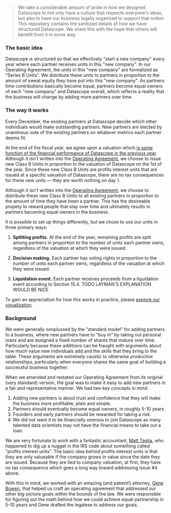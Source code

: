 > We take a considerable amount of pride in how we designed Datascope
> to not only have a culture that respects everyone's ideas, but also
> to have our business legally organized to support that notion. This
> repository contains the sanitized details of how we have structured
> Datascope. We share this with the hope that others will benefit from
> it in some way.

### The basic idea

Datascope is structured so that we effectively "start a new company"
every year where each partner receives units in this "new company". In
our Operating Agreement, the units in this "new company" are
formalized as "Series B Units". We distribute these
units to partners in proportion to the amount of sweat equity they
have put into this "new company". As partners time contributions
basically become equal, partners become equal owners of each "new
company" and Datascope overall, which reflects a reality that the
business will change by adding more partners over time.

### The way it works

Every December, the existing partners at Datascope decide which other
individuals would make outstanding partners. New partners are elected
by unanimous vote of the existing partners on whatever metrics each
partner deems fit.

At the end of the fiscal year, we agree upon a valuation which
[is some function of the financial performance of Datascope in the previous year](docs/schedule_b_valuation.md). Although
it isn't written into the
[Operating Agreement](docs/operating_agreement.md), we choose to issue
new Class B Units in proportion to the valuation of Datascope on the
1st of the year. Since these new Class B Units are profits interest
units that are issued at a specific valuation of Datascope, there are
no tax consequences for these new units &mdash; they are worth nothing
on day 1.

Although it isn't written into the
[Operating Agreement](docs/operating_agreement.md), we choose to
distribute these new Class B Units to all existing partners in
proportion to the amount of time they have been a partner. This has
the desireable propety to reward people that stay over time and
ultimately results in partners becoming equal owners in the business.

It is possible to set up things differently, but we chose to use our
units in three primary ways:

1. **Splitting profits.** At the end of the year, remaining profits
   are split among partners in proportion to the number of units each
   partner owns, regardless of the valuation at which they were
   issued.

2. **Decision making.** Each partner has voting rights in proportion
   to the number of units each partner owns, regardless of the valuation at
   which they were issued.

3. **Liquidation event.** Each partner receives proceeds from a
   liquidation event according to Section 15.4. TODO LAYMAN'S
   EXPLANATION WOULD BE NICE

To gain an appreciation for how this works in practice, please
[explore our visualization](web/).

### Background

We were generally nonplussed by the "standard model" for adding
partners to a business, where new partners have to "buy in" by taking
out personal loans and are assigned a fixed number of shares that
mature over time. Particularly because these additions can be fraught
with arguments about how much value new individuals add and the skills
that they bring to the table. These arguments are extremely caustic to
otherwise productive relationships, particularly when everyone shares
the same goal of building a successful business together.

When we amended and restated our Operating Agreement from its original
(very standard) version, the goal was to make it easy to add new
partners in a fair and representative manner. We had two key concepts
in mind:

1. Adding new partners is about trust and confidence that they will
   make the business more profitable, plain and simple.
2. Partners should eventually become equal owners, in roughly 5-10
   years.
3. Founders and early partners should be rewarded for taking a risk.
4. We did not want it to be financially onerous to join Datascope as
   many talented data scientists may not have the financial
   means to take out a loan.

We are very fortunate to work with a fantastic accountant,
[Matt Taglia](http://www.linkedin.com/pub/matthew-taglia/6/763/250),
who happened to dig up a nugget in the IRS code about something called
"profits interest units". The basic idea behind profits interest units
is that they are only valueable if the company grows in value since
the date they are issued. Because they are tied to company valuation,
at first, they have no tax consequence which goes a long way toward
addressing issue #4 above.

With this in mind, we worked with an amazing (and patient!) attorney,
[Gene Bowen](http://www.bodmanlongley.com/attorneys.php?PeopleID=32),
that helped us craft an operating agreement that addressed our other
big-picture goals within the bounds of the law. We were responsible
for figuring out the math behind how we could achieve equal
partnership in 5-10 years and Gene drafted the legalese to address our
goals.

